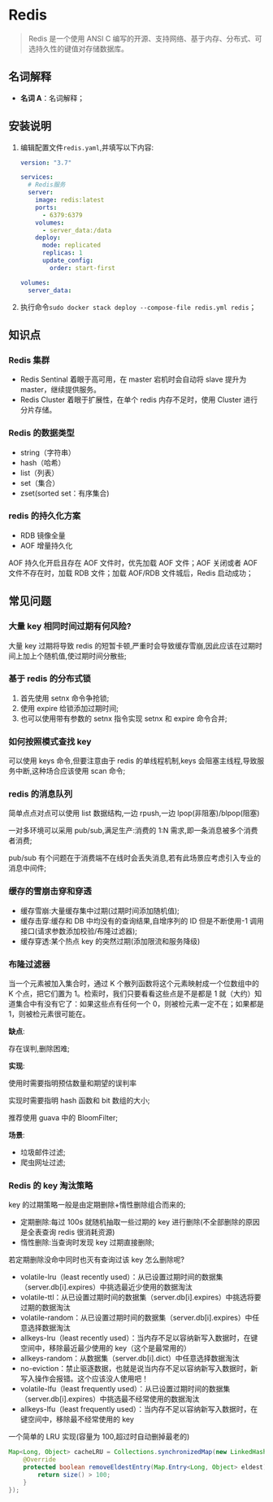 # Redis

> Redis 是一个使用 ANSI C 编写的开源、支持网络、基于内存、分布式、可选持久性的键值对存储数据库。

## 名词解释

- **名词 A**：名词解释；

## 安装说明

1. 编辑配置文件`redis.yaml`,并填写以下内容:

   ```yaml
   version: "3.7"

   services:
     # Redis服务
     server:
       image: redis:latest
       ports:
         - 6379:6379
       volumes:
         - server_data:/data
       deploy:
         mode: replicated
         replicas: 1
         update_config:
           order: start-first

   volumes:
     server_data:
   ```

2. 执行命令`sudo docker stack deploy --compose-file redis.yml redis`；

## 知识点

### Redis 集群

- Redis Sentinal 着眼于高可用，在 master 宕机时会自动将 slave 提升为 master，继续提供服务。
- Redis Cluster 着眼于扩展性，在单个 redis 内存不足时，使用 Cluster 进行分片存储。

### Redis 的数据类型

- string（字符串）
- hash（哈希）
- list（列表）
- set（集合）
- zset(sorted set：有序集合)

### redis 的持久化方案

- RDB 镜像全量
- AOF 增量持久化

AOF 持久化开启且存在 AOF 文件时，优先加载 AOF 文件；AOF 关闭或者 AOF 文件不存在时，加载 RDB 文件；加载 AOF/RDB 文件城后，Redis 启动成功；

## 常见问题

### 大量 key 相同时间过期有何风险?

大量 key 过期将导致 redis 的短暂卡顿,严重时会导致缓存雪崩,因此应该在过期时间上加上个随机值,使过期时间分散些;

### 基于 redis 的分布式锁

1. 首先使用 setnx 命令争抢锁;
2. 使用 expire 给锁添加过期时间;
3. 也可以使用带有参数的 setnx 指令实现 setnx 和 expire 命令合并;

### 如何按照模式查找 key

可以使用 keys 命令,但要注意由于 redis 的单线程机制,keys 会阻塞主线程,导致服务中断,这种场合应该使用 scan 命令;

### redis 的消息队列

简单点点对点可以使用 list 数据结构,一边 rpush,一边 lpop(非阻塞)/blpop(阻塞)

一对多环境可以采用 pub/sub,满足生产:消费的 1:N 需求,即一条消息被多个消费者消费;

pub/sub 有个问题在于消费端不在线时会丢失消息,若有此场景应考虑引入专业的消息中间件;

### 缓存的雪崩击穿和穿透

- 缓存雪崩:大量缓存集中过期(过期时间添加随机值);
- 缓存击穿:缓存和 DB 中均没有的查询结果,自增序列的 ID 但是不断使用-1 调用接口(请求参数添加校验/布隆过滤器);
- 缓存穿透:某个热点 key 的突然过期(添加限流和服务降级)

### 布隆过滤器

当一个元素被加入集合时，通过 K 个散列函数将这个元素映射成一个位数组中的 K 个点，把它们置为 1。检索时，我们只要看看这些点是不是都是 1 就（大约）知道集合中有没有它了：如果这些点有任何一个 0，则被检元素一定不在；如果都是 1，则被检元素很可能在。

**缺点**:

存在误判,删除困难;

**实现**:

使用时需要指明预估数量和期望的误判率

实现时需要指明 hash 函数和 bit 数组的大小;

推荐使用 guava 中的 BloomFilter;

**场景**:

- 垃圾邮件过滤;
- 爬虫网址过滤;

### Redis 的 key 淘汰策略

key 的过期策略一般是由定期删除+惰性删除组合而来的;

- 定期删除:每过 100s 就随机抽取一些过期的 key 进行删除(不全部删除的原因是全表查询 redis 很消耗资源)
- 惰性删除:当查询时发现 key 过期直接删除;

若定期删除没命中同时也灭有查询过该 key 怎么删除呢?

- volatile-lru（least recently used）：从已设置过期时间的数据集（server.db[i].expires）中挑选最近少使用的数据淘汰
- volatile-ttl：从已设置过期时间的数据集（server.db[i].expires）中挑选将要过期的数据淘汰
- volatile-random：从已设置过期时间的数据集（server.db[i].expires）中任意选择数据淘汰
- allkeys-lru（least recently used）：当内存不足以容纳新写入数据时，在键空间中，移除最近最少使用的 key（这个是最常用的）
- allkeys-random：从数据集（server.db[i].dict）中任意选择数据淘汰
- no-eviction：禁止驱逐数据，也就是说当内存不足以容纳新写入数据时，新写入操作会报错。这个应该没人使用吧！
- volatile-lfu（least frequently used）：从已设置过期时间的数据集（server.db[i].expires）中挑选最不经常使用的数据淘汰
- allkeys-lfu（least frequently used）：当内存不足以容纳新写入数据时，在键空间中，移除最不经常使用的 key

一个简单的 LRU 实现(容量为 100,超过时自动删掉最老的)

```java
Map<Long, Object> cacheLRU = Collections.synchronizedMap(new LinkedHashMap<Long, Object>(100, .75f, true) {
    @Override
    protected boolean removeEldestEntry(Map.Entry<Long, Object> eldest) {
        return size() > 100;
    }
});
```
